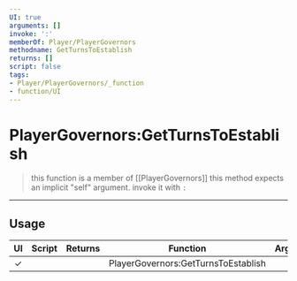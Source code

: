 ```yaml
---
UI: true
arguments: []
invoke: ':'
memberOf: Player/PlayerGovernors
methodname: GetTurnsToEstablish
returns: []
script: false
tags:
- Player/PlayerGovernors/_function
- function/UI
---
```

# PlayerGovernors:GetTurnsToEstablish
> this function is a member of [[PlayerGovernors]]
> this method expects an implicit "self" argument. invoke it with `:`
-----
## Usage
|  UI | Script | Returns | Function | Arguments |
|:---:|:------:|-------:|:--------:|:---------|
|✓| ||PlayerGovernors:GetTurnsToEstablish||
